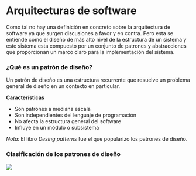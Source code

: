 # Arquitecturas de software

Como tal no hay una definición en concreto sobre la arquitectura de software ya que surgen discusiones a favor y en contra. Pero esta se entiende como el diseño de más alto nivel de la estructura de un sistema y este sistema esta compuesto por un conjunto de patrones y abstracciones que proporcionan un marco claro para la implementación del sistema.

###  ¿Qué es un patrón de diseño?

Un patrón de diseño es una estructura recurrente que resuelve un problema general de diseño en un contexto en particular.

**Características**

- Son patrones a mediana escala
- Son independientes del lenguaje de programación 
- No afecta la estructura general del software
- Influye en un módulo o subsistema

*Nota:* El libro *Desing patterns* fue el que popularizo los patrones de diseño.

### Clasificación de los patrones de diseño 

<img src="https://edteam-media.s3.amazonaws.com/infographics/original/48356f9b-7c43-4437-8594-48eb92e858f0.png" style="zoom:100%">


